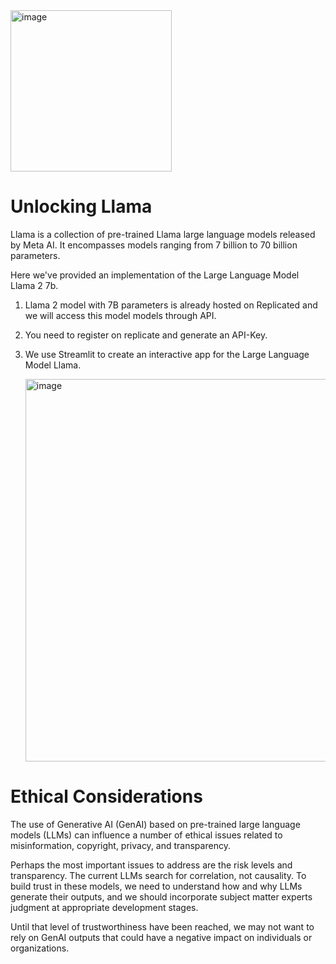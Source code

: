<img width="258" alt="image" src="https://github.com/oubbatimo/bridgeai_LLMs/assets/92709052/82b3e818-d545-46e5-8eb8-b328bf73b65f">

# Unlocking Llama
Llama is a collection of pre-trained Llama large language models released by Meta AI.  It encompasses models ranging from 7 billion to 70 billion parameters.

Here we've provided an implementation of the Large Language Model Llama 2 7b. 

1. Llama 2 model with 7B parameters is already hosted on Replicated and we will access this model models through API.
2. You need to register on replicate and generate an API-Key.
3. We use Streamlit to create an interactive app for the Large Language Model Llama.

   <img width="612" alt="image" src="https://github.com/oubbatimo/bridgeai_LLMs/assets/92709052/a4a9c8a8-2833-4713-93ce-5f6c795b4724">


# Ethical Considerations
The use of Generative AI (GenAI) based on pre-trained large language models (LLMs) can influence a number of ethical issues related to misinformation, copyright, privacy, and transparency.

Perhaps the most important issues to address are the risk levels and transparency. The current LLMs search for correlation, not causality. To build trust in these models, we need to understand how and why LLMs generate their outputs, and we should incorporate subject matter experts judgment at appropriate development stages.

Until that level of trustworthiness have been reached, we may not want to rely on GenAI outputs that could have a negative impact on individuals or organizations.

